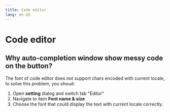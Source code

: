 ```yaml
---
title: Code editor
lang: en-US
---
```


# Code editor

## Why auto-completion window show messy code on the button?
The font of code editor does not support chars encoded with current locale, to solve this problem, you shoud:
1. Open __setting__ dialog and switch tab "Editor"
2. Navigate to item __Font name & size__
3. Choose the font that could display the text with current locale correctly.
